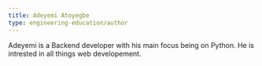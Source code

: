 ```yaml
---
title: Adeyemi Atoyegbe
type: engineering-education/author
---
```

Adeyemi is a Backend developer with his main focus being on Python. He is intrested in all things web developement.

